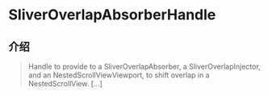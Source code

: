 # SliverOverlapAbsorberHandle

## 介绍

> Handle to provide to a SliverOverlapAbsorber, a SliverOverlapInjector, and an NestedScrollViewViewport, to shift overlap in a NestedScrollView. [...]
